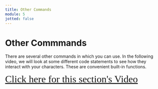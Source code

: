 ```yaml
---
title: Other Commands
module: 5
jotted: false
---
```


# Other Commmands

There are several other commands in which you can use.  In the following video, we will look at some different code statements to see how they interact with your characters.  These are convenient built-in functions.

<!-- video -->
<a href="https://umontana.zoom.us/recording/share/oz9_5NMVFdvT-IJaepR8eP7gJEIYx2pBiG-mXEo40OOwIumekTziMw" target="_new" style="font-family:Ariel; font-size:32px;">Click here for this section's Video</a>
